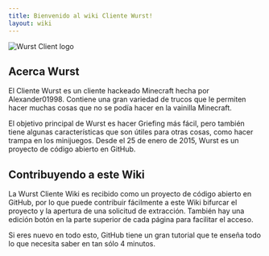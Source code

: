 ```yaml
---
title: Bienvenido al wiki Cliente Wurst!
layout: wiki
---
```

![Wurst Client logo](https://cloud.githubusercontent.com/assets/10100202/8269115/0df480ba-179c-11e5-9eb9-30ce637a0827.png)

## Acerca Wurst
El Cliente Wurst es un cliente hackeado Minecraft hecha por Alexander01998. Contiene una gran variedad de trucos que le permiten hacer muchas cosas que no se podía hacer en la vainilla Minecraft.

El objetivo principal de Wurst es hacer Griefing más fácil, pero también tiene algunas características que son útiles para otras cosas, como hacer trampa en los minijuegos. Desde el 25 de enero de 2015, Wurst es un proyecto de código abierto en GitHub.
## Contribuyendo a este Wiki
La Wurst Cliente Wiki es recibido como un proyecto de código abierto en GitHub, por lo que puede contribuir fácilmente a este Wiki bifurcar el proyecto y la apertura de una solicitud de extracción. También hay una edición botón en la parte superior de cada página para facilitar el acceso.

Si eres nuevo en todo esto, GitHub tiene un gran tutorial que te enseña todo lo que necesita saber en tan sólo 4 minutos.
